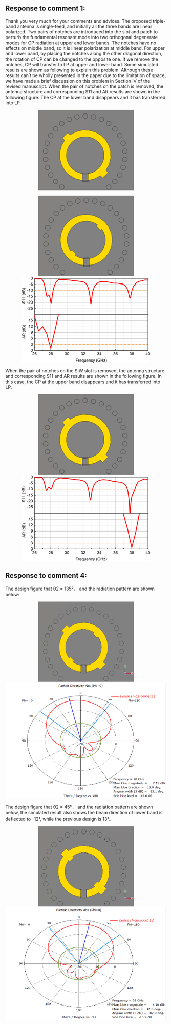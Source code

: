 ## Response to comment 1:

Thank you very much for your comments and advices. The proposed triple-band antenna is single-feed, and initially all the three bands are linear polarized. Two pairs of notches are introduced into the slot and patch to perturb the fundamental resonant mode into two orthogonal degenerate modes for CP radiation at upper and lower bands. The notches have no effects on middle band, so it is linear polarization at middle band. For upper and lower band, by placing the notches along the other diagonal direction, the rotation of CP can be changed to the opposite one. If we remove the notches, CP will transfer to LP at upper and lower band. Some simulated results are shown as following to explain this problem. Although these results can’t be wholly presented in the paper due to the limitation of space, we have made a brief discussion on this problem in Section IV of the revised manuscript. When the pair of notches on the patch is removed, the antenna structure and corresponding S11 and AR results are shown in the following figure. The CP at the lower band disappears and it has transferred into LP. <div align=center><img src="https://github.com/dannychk/A-Millimeter-Wave-Triple-band-SIW-Antenna-with-Dual-sense-Circular-Polarization/blob/master/Response to Reviewer 2/Lower_LP_RD.png" width="300" height="250" /></div>

<div align=center><img src="https://github.com/dannychk/A-Millimeter-Wave-Triple-band-SIW-Antenna-with-Dual-sense-Circular-Polarization/blob/master/Response to Reviewer 2/Upper_LP_RD.png" width="300" height="250" /></div>

<div align=center><img src="https://github.com/dannychk/A-Millimeter-Wave-Triple-band-SIW-Antenna-with-Dual-sense-Circular-Polarization/blob/master/Response to Reviewer 2/Upper_LP.png" width="400" height="267" /></div>

When the pair of notches on the SIW slot is removed, the antenna structure and corresponding S11 and AR results are shown in the following figure. In this case, the CP at the upper band disappears and it has transferred into LP.

<div align=center><img src="https://github.com/dannychk/A-Millimeter-Wave-Triple-band-SIW-Antenna-with-Dual-sense-Circular-Polarization/blob/master/Response to Reviewer 2/Lower_LP_RD.png" width="300" height="250" /></div>

<div align=center><img src="https://github.com/dannychk/A-Millimeter-Wave-Triple-band-SIW-Antenna-with-Dual-sense-Circular-Polarization/blob/master/Response to Reviewer 2/Lower_LP.png" width="400" height="267" /></div>


## Response to comment 4:

The design figure that θ2 = 135°， and the radiation pattern are shown below: 
<div align=center><img src="https://github.com/dannychk/A-Millimeter-Wave-Triple-band-SIW-Antenna-with-Dual-sense-Circular-Polarization/blob/master/Response to Reviewer 2/28R_38L.png" width="300" height="250" /></div>

<div align=center><img src="https://github.com/dannychk/A-Millimeter-Wave-Triple-band-SIW-Antenna-with-Dual-sense-Circular-Polarization/blob/master/Response to Reviewer 2/28R_38L-dir.png" width="500" height="359" /></div>

The design figure that θ2 = 45°， and the radiation pattern are shown below, the simulated result also shows the beam direction of lower band is deflected to -12°, while the previous design is 13°。

<div align=center><img src="https://github.com/dannychk/A-Millimeter-Wave-Triple-band-SIW-Antenna-with-Dual-sense-Circular-Polarization/blob/master/Response to Reviewer 2/28L_38L.png" width="300" height="250" /></div>

<div align=center><img src="https://github.com/dannychk/A-Millimeter-Wave-Triple-band-SIW-Antenna-with-Dual-sense-Circular-Polarization/blob/master/Response to Reviewer 2/28L_38L-dir.png" width="500" height="350" /></div>

